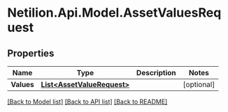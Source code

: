 # Netilion.Api.Model.AssetValuesRequest
## Properties

Name | Type | Description | Notes
------------ | ------------- | ------------- | -------------
**Values** | [**List&lt;AssetValueRequest&gt;**](AssetValueRequest.md) |  | [optional] 

[[Back to Model list]](../README.md#documentation-for-models) [[Back to API list]](../README.md#documentation-for-api-endpoints) [[Back to README]](../README.md)

